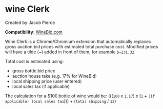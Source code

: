 # wine Clerk  

Created by Jacob Pierce

**Compatibility:** [WineBid.com](http://www.winebid.com)

Wine Clerk is a Chrome/Chromium extension that automatically replaces gross auction bid prices with estimated total purchase cost. Modified prices will have a tilde (~) added in front of them, for example `$~231.32`.

Total cost is estimated using:

- gross bottle bid price
- auction house take (e.g. 17% for WineBid)
- local shipping price (user entered)
- local sales tax (if applicable)

The calculation for a $100 bottle of wine would be: (((`100` x `1.17`) x (`1` + `(if applicable) local sales tax`))) + (`total shipping` / `12`)